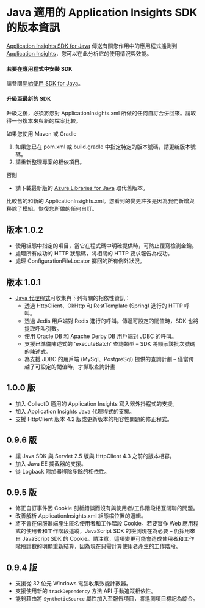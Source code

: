 <properties
	pageTitle="Java 適用的 Application Insights 版本資訊"
	description="Java SDK 的最新更新。"
	services="application-insights"
    documentationCenter=""
	authors="alancameronwills"
	manager="douge"/>
<tags
	ms.service="application-insights"
	ms.workload="tbd"
	ms.tgt_pltfrm="ibiza"
	ms.devlang="na"
	ms.topic="article"
	ms.date="09/21/2015"
	ms.author="awills"/>

# Java 適用的 Application Insights SDK 的版本資訊

[Application Insights SDK for Java](app-insights-java-get-started.md) 傳送有關您作用中的應用程式遙測到 [Application Insights](http://azure.microsoft.com/services/application-insights/)，您可以在此分析它的使用情況與效能。

#### 若要在應用程式中安裝 SDK

請參閱[開始使用 SDK for Java](app-insights-java-get-started.md)。

#### 升級至最新的 SDK

升級之後，必須將您對 ApplicationInsights.xml 所做的任何自訂合併回來。請取得一份複本來與新的檔案比較。

如果您使用 Maven 或 Gradle

1. 如果您已在 pom.xml 或 build.gradle 中指定特定的版本號碼，請更新版本號碼。
2. 請重新整理專案的相依項目。

否則

* 請下載最新版的 [Azure Libraries for Java](http://dl.msopentech.com/lib/PackageForWindowsAzureLibrariesForJava.html) 取代舊版本。

比較舊的和新的 ApplicationInsights.xml。您看到的變更許多是因為我們新增與移除了模組。恢復您所做的任何自訂。

## 版本 1.0.2
- 使用組態中指定的項目，當它在程式碼中明確提供時，可防止覆寫檢測金鑰。
- 處理所有成功的 HTTP 狀態碼，將相關的 HTTP 要求報告為成功。
- 處理 ConfigurationFileLocator 擲回的所有例外狀況。


## 版本 1.0.1
- [Java 代理程式](app-insights-java-agent.md)可收集與下列有關的相依性資訊：
	- 透過 HttpClient、OkHttp 和 RestTemplate (Spring) 進行的 HTTP 呼叫。
	- 透過 Jedis 用戶端對 Redis 進行的呼叫。傳遞可設定的閾值時，SDK 也將提取呼叫引數。
	- 使用 Oracle DB 和 Apache Derby DB 用戶端對 JDBC 的呼叫。
	- 支援已準備陳述式的 'executeBatch' 查詢類型 – SDK 將顯示該批次號碼的陳述式。
	- 為支援 JDBC 的用戶端 (MySql、PostgreSql) 提供的查詢計劃 – 僅當跨越了可設定的閾值時，才擷取查詢計畫

## 1\.0.0 版
- 加入 CollectD 適用的 Application Insights 寫入器外掛程式的支援。
- 加入 Application Insights Java 代理程式的支援。
- 支援 HttpClient 版本 4.2 版或更新版本的相容性問題的修正程式。

## 0\.9.6 版
- 讓 Java SDK 與 Servlet 2.5 版與 HttpClient 4.3 之前的版本相容。
- 加入 Java EE 攔截器的支援。
- 從 Logback 附加器移除多餘的相依性。

## 0\.9.5 版  

- 修正自訂事件因 Cookie 剖析錯誤而沒有與使用者/工作階段相互關聯的問題。  
- 改善解析 ApplicationInsights.xml 組態檔位置的邏輯。
- 將不會在伺服器端產生匿名使用者和工作階段 Cookie。若要實作 Web 應用程式的使用者和工作階段追蹤，JavaScript SDK 的檢測現在為必要 – 仍採用來自 JavaScript SDK 的 Cookie。請注意，這項變更可能會造成使用者和工作階段計數的明顯重新結算，因為現在只需計算使用者產生的工作階段。

## 0\.9.4 版

- 支援從 32 位元 Windows 電腦收集效能計數器。
- 支援使用新的 ```trackDependency``` 方法 API 手動追蹤相依性。
- 能夠藉由將 ```SyntheticSource``` 屬性加入至報告項目，將遙測項目標記為綜合。

<!---HONumber=Nov15_HO2-->